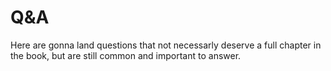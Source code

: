 # Q&A

Here are gonna land questions that not necessarly deserve a full chapter in the book,
but are still common and important to answer.
